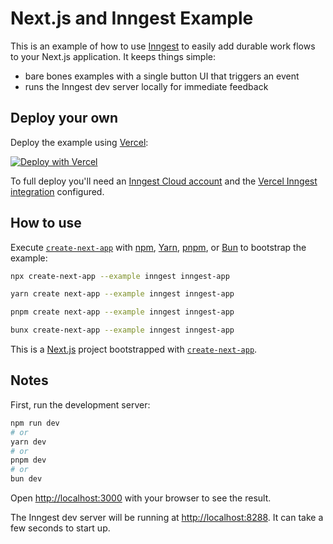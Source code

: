 # Next.js and Inngest Example

This is an example of how to use [Inngest](https://inngest.com) to easily add durable work flows to your Next.js application. It keeps things simple:

- bare bones examples with a single button UI that triggers an event
- runs the Inngest dev server locally for immediate feedback

## Deploy your own

Deploy the example using [Vercel](https://vercel.com?utm_source=github&utm_medium=readme&utm_campaign=next-example):

[![Deploy with Vercel](https://vercel.com/button)](https://vercel.com/new/clone?repository-url=https://github.com/vercel/next.js/tree/canary/examples/inngest&project-name=inngest&repository-name=inngest)

To full deploy you'll need an [Inngest Cloud account](https://inngest.com) and the [Vercel Inngest integration](https://vercel.com/integrations/inngest) configured.

## How to use

Execute [`create-next-app`](https://github.com/vercel/next.js/tree/canary/packages/create-next-app) with [npm](https://docs.npmjs.com/cli/init), [Yarn](https://yarnpkg.com/lang/en/docs/cli/create/), [pnpm](https://pnpm.io), or [Bun](https://bun.sh/docs/cli/bunx) to bootstrap the example:

```bash
npx create-next-app --example inngest inngest-app
```

```bash
yarn create next-app --example inngest inngest-app
```

```bash
pnpm create next-app --example inngest inngest-app
```

```bash
bunx create-next-app --example inngest inngest-app
```

This is a [Next.js](https://nextjs.org/) project bootstrapped with [`create-next-app`](https://github.com/vercel/next.js/tree/canary/packages/create-next-app).

## Notes

First, run the development server:

```bash
npm run dev
# or
yarn dev
# or
pnpm dev
# or
bun dev
```

Open [http://localhost:3000](http://localhost:3000) with your browser to see the result.

The Inngest dev server will be running at [http://localhost:8288](http://localhost:8288). It can take a few seconds to start up.
